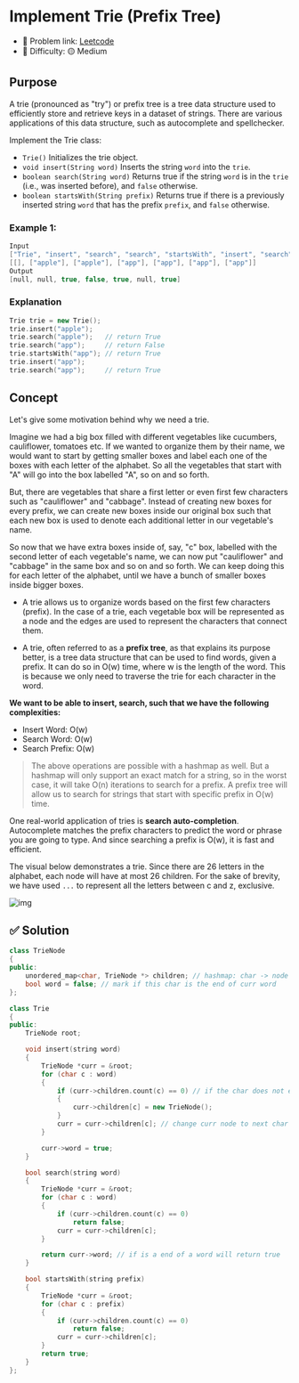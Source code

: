 # Implement Trie (Prefix Tree)

- 🧩 Problem link: [Leetcode](https://leetcode.com/problems/implement-trie-prefix-tree/description/)
- 🚦 Difficulty: 🟡 Medium

## Purpose

A trie (pronounced as "try") or prefix tree is a tree data structure used to efficiently store and retrieve keys in a dataset of strings. There are various applications of this data structure, such as autocomplete and spellchecker.

Implement the Trie class:

- `Trie()` Initializes the trie object.
- `void insert(String word)` Inserts the string `word` into the `trie`.
- `boolean search(String word)` Returns true if the string `word` is in the `trie` (i.e., was inserted before), and `false` otherwise.
- `boolean startsWith(String prefix)` Returns true if there is a previously inserted string `word` that has the prefix `prefix`, and `false` otherwise.

### Example 1:

```cpp
Input
["Trie", "insert", "search", "search", "startsWith", "insert", "search"]
[[], ["apple"], ["apple"], ["app"], ["app"], ["app"], ["app"]]
Output
[null, null, true, false, true, null, true]
```

### Explanation

```cpp
Trie trie = new Trie();
trie.insert("apple");
trie.search("apple");   // return True
trie.search("app");     // return False
trie.startsWith("app"); // return True
trie.insert("app");
trie.search("app");     // return True
```

## Concept

Let's give some motivation behind why we need a trie.

Imagine we had a big box filled with different vegetables like cucumbers, cauliflower, tomatoes etc. If we wanted to organize them by their name, we would want to start by getting smaller boxes and label each one of the boxes with each letter of the alphabet. So all the vegetables that start with "A" will go into the box labelled "A", so on and so forth.

But, there are vegetables that share a first letter or even first few characters such as "cauliflower" and "cabbage". Instead of creating new boxes for every prefix, we can create new boxes inside our original box such that each new box is used to denote each additional letter in our vegetable's name.

So now that we have extra boxes inside of, say, "c" box, labelled with the second letter of each vegetable's name, we can now put "cauliflower" and "cabbage" in the same box and so on and so forth. We can keep doing this for each letter of the alphabet, until we have a bunch of smaller boxes inside bigger boxes.

- A trie allows us to organize words based on the first few characters (prefix). In the case of a trie, each vegetable box will be represented as a node and the edges are used to represent the characters that connect them.

- A trie, often referred to as a **prefix tree**, as that explains its purpose better, is a tree data structure that can be used to find words, given a prefix. It can do so in O(w) time, where w is the length of the word. This is because we only need to traverse the trie for each character in the word.

**We want to be able to insert, search, such that we have the following complexities:**

- Insert Word: O(w)
- Search Word: O(w)
- Search Prefix: O(w)

> The above operations are possible with a hashmap as well. But a hashmap will only support an exact match for a string, so in the worst case, it will take O(n) iterations to search for a prefix. A prefix tree will allow us to search for strings that start with specific prefix in O(w) time.

One real-world application of tries is **search auto-completion**. Autocomplete matches the prefix characters to predict the word or phrase you are going to type. And since searching a prefix is O(w), it is fast and efficient.

The visual below demonstrates a trie. Since there are 26 letters in the alphabet, each node will have at most 26 children. For the sake of brevity, we have used `...` to represent all the letters between c and z, exclusive.

![img](https://imagedelivery.net/CLfkmk9Wzy8_9HRyug4EVA/1cb7dc48-48a8-47be-c19f-3ffda3134800/sharpen=1)

## ✅ Solution

```cpp
class TrieNode
{
public:
    unordered_map<char, TrieNode *> children; // hashmap: char -> node with chars of the word
    bool word = false; // mark if this char is the end of curr word
};

class Trie
{
public:
    TrieNode root;

    void insert(string word)
    {
        TrieNode *curr = &root;
        for (char c : word)
        {
            if (curr->children.count(c) == 0) // if the char does not exists in root node like img above, add this char node
            {
                curr->children[c] = new TrieNode();
            }
            curr = curr->children[c]; // change curr node to next char
        }

        curr->word = true;
    }

    bool search(string word)
    {
        TrieNode *curr = &root;
        for (char c : word)
        {
            if (curr->children.count(c) == 0)
                return false;
            curr = curr->children[c];
        }

        return curr->word; // if is a end of a word will return true
    }

    bool startsWith(string prefix)
    {
        TrieNode *curr = &root;
        for (char c : prefix)
        {
            if (curr->children.count(c) == 0)
                return false;
            curr = curr->children[c];
        }
        return true;
    }
};
```
